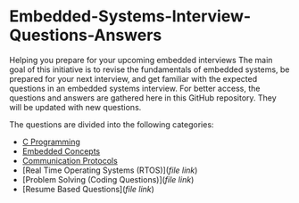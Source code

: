 # Embedded-Systems-Interview-Questions-Answers
Helping you prepare for your upcoming embedded interviews
The main goal of this initiative is to revise the fundamentals of embedded systems, be prepared for your next interview, and get familiar with the expected questions in an embedded systems interview. For better access, the questions and answers are gathered here in this GitHub repository. They will be updated with new questions.

The questions are divided into the following categories:

* [C Programming](https://github.com/Bassel20/Embedded-Systems-Interview-Questions-Answers/blob/main/C%20Programming%20Questions.md)
* [Embedded Concepts](https://github.com/Bassel20/Embedded-Systems-Interview-Questions-Answers/blob/main/Embedded%20Concepts%20Questions.md)
* [Communication Protocols](https://github.com/Bassel20/Embedded-Systems-Interview-Questions-Answers/blob/main/Communication%20Protocols%20Questions.md)
* [Real Time Operating Systems (RTOS)](*file link*)
* [Problem Solving (Coding Questions)](*file link*)
* [Resume Based Questions](*file link*)
